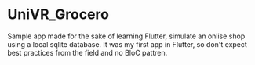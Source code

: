 # UniVR_Grocero
Sample app made for the sake of learning Flutter, simulate an onlise shop using a local sqlite database. It was my first app in Flutter, so don't expect best practices from the field and no BloC pattren.
